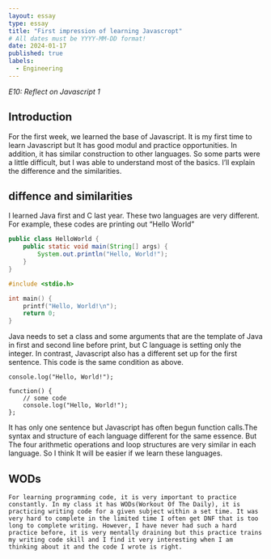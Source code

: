 ```yaml
---
layout: essay
type: essay
title: "First impression of learning Javascropt"
# All dates must be YYYY-MM-DD format!
date: 2024-01-17
published: true
labels:
  - Engineering
---
```

*E10: Reflect on Javascript 1*

## Introduction
For the first week, we learned the base of Javascript. It is my first time to learn Javascript but It has good modul and practice opportunities. In addition, it has similar construction to other languages. So some parts were a little difficult, but I was able to understand most of the basics. I’ll explain the difference and the similarities.

## diffence and similarities
I learned Java first and C last year. These two languages are very different. For example, these codes are printing out “Hello World”
```Java
public class HelloWorld {
    public static void main(String[] args) {
        System.out.println("Hello, World!");
    }
}
```
```C
#include <stdio.h>

int main() {
    printf("Hello, World!\n");
    return 0;
}

```

Java needs to set a class and some arguments that are the template of Java in first and second line before print, but C language is setting only the integer.
In contrast, Javascript also has a different set up for the first sentence. This code is the same condition as above.

```
console.log("Hello, World!");

```
```
function() {
    // some code
    console.log("Hello, World!");
};
```
It has only one sentence but Javascript has often begun function calls.The syntax and structure of each language different for the same essence. But The four arithmetic operations and loop structures are very similar in each language. So I think It will be easier if we learn these languages.

## WODs
	For learning programming code, it is very important to practice constantly. In my class it has WODs(Workout Of The Daily), it is practicing writing code for a given subject within a set time. It was very hard to complete in the limited time I often get DNF that is too long to complete writing. However, I have never had such a hard practice before, it is very mentally draining but this practice trains my writing code skill and I find it very interesting when I am thinking about it and the code I wrote is right.
